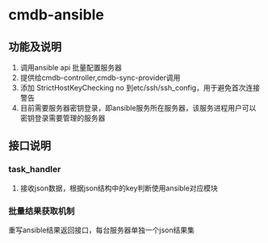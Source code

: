 # cmdb-ansible
## 功能及说明
1. 调用ansible api 批量配置服务器
2. 提供给cmdb-controller,cmdb-sync-provider调用
3. 添加 StrictHostKeyChecking no 到etc/ssh/ssh_config，用于避免首次连接警告 
4. 目前需要服务器密钥登录，即ansible服务所在服务器，该服务进程用户可以密钥登录需要管理的服务器

## 接口说明
### task_handler
1. 接收json数据，根据json结构中的key判断使用ansible对应模块

### 批量结果获取机制
重写ansible结果返回接口，每台服务器单独一个json结果集

